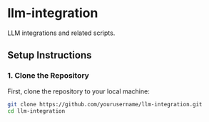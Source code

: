 # llm-integration

LLM integrations and related scripts.

## Setup Instructions

### 1. Clone the Repository

First, clone the repository to your local machine:

```sh
git clone https://github.com/yourusername/llm-integration.git
cd llm-integration
```


